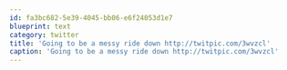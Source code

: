 ```yaml
---
id: fa3bc682-5e39-4045-bb06-e6f24053d1e7
blueprint: text
category: twitter
title: 'Going to be a messy ride down http://twitpic.com/3wvzcl'
caption: 'Going to be a messy ride down http://twitpic.com/3wvzcl'
---
```

